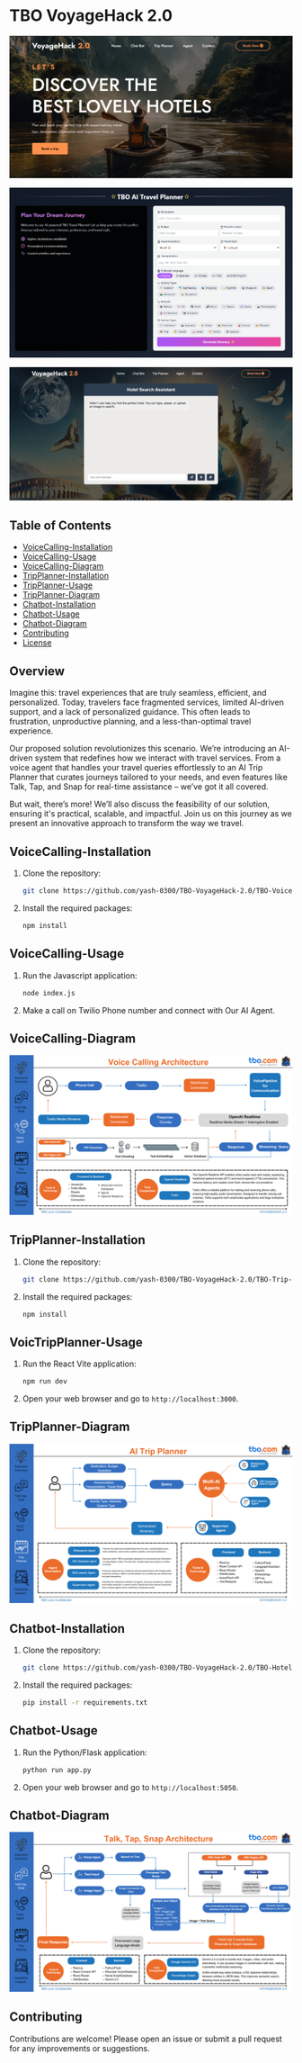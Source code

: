 # TBO VoyageHack 2.0

![Architecture and User Flow](https://github.com/yash-0300/TBO-VoyageHack-2.0/blob/main/TBO-Voice-Calling/Main%20Page.png)

![Architecture and User Flow](https://github.com/yash-0300/TBO-VoyageHack-2.0/blob/main/TBO-Trip-Planner/Trip-Planner-MainPage.png)

![Architecture and User Flow](https://github.com/yash-0300/TBO-VoyageHack-2.0/blob/main/TBO-Hotel-Search/Talk-Tap-Snap%20MainPage.jpg)

## Table of Contents

- [VoiceCalling-Installation](#voicecalling-installation)
- [VoiceCalling-Usage](#voicecalling-usage)
- [VoiceCalling-Diagram](#voicecalling-diagram)
- [TripPlanner-Installation](#tripplanner-installation)
- [TripPlanner-Usage](#tripplanner-usage)
- [TripPlanner-Diagram](#tripplanner-diagram)
- [Chatbot-Installation](#chatbot-installation)
- [Chatbot-Usage](#chatbot-usage)
- [Chatbot-Diagram](#chatbot-diagram)
- [Contributing](#contributing)
- [License](#license)

## Overview
Imagine this: travel experiences that are truly seamless, efficient, and personalized. Today, travelers face fragmented services, limited AI-driven support, and a lack of personalized guidance. This often leads to frustration, unproductive planning, and a less-than-optimal travel experience.

Our proposed solution revolutionizes this scenario. We’re introducing an AI-driven system that redefines how we interact with travel services. From a voice agent that handles your travel queries effortlessly to an AI Trip Planner that curates journeys tailored to your needs, and even features like Talk, Tap, and Snap for real-time assistance – we’ve got it all covered.

But wait, there’s more! We’ll also discuss the feasibility of our solution, ensuring it's practical, scalable, and impactful. Join us on this journey as we present an innovative approach to transform the way we travel.


## VoiceCalling-Installation

1. Clone the repository:
   ```bash
   git clone https://github.com/yash-0300/TBO-VoyageHack-2.0/TBO-Voice-Calling.git
   ```

2. Install the required packages:
   ```bash
   npm install
   ```

## VoiceCalling-Usage

1. Run the Javascript application:
   ```bash
   node index.js
   ```
2. Make a call on Twilio Phone number and connect with Our AI Agent.

## VoiceCalling-Diagram

![Architecture and User Flow](https://github.com/yash-0300/TBO-VoyageHack-2.0/blob/main/TBO-Voice-Calling/Voice-Calling.png)



## TripPlanner-Installation

1. Clone the repository:
   ```bash
   git clone https://github.com/yash-0300/TBO-VoyageHack-2.0/TBO-Trip-Planner.git
   ```

2. Install the required packages:
   ```bash
   npm install
   ```

## VoicTripPlanner-Usage

1. Run the React Vite application:
   ```bash
   npm run dev
   ```
2. Open your web browser and go to `http://localhost:3000`.

## TripPlanner-Diagram

![Architecture and User Flow](https://github.com/yash-0300/TBO-VoyageHack-2.0/blob/main/TBO-Trip-Planner/Trip-Planner.png)


## Chatbot-Installation

1. Clone the repository:
   ```bash
   git clone https://github.com/yash-0300/TBO-VoyageHack-2.0/TBO-Hotel-Search.git
   ```

2. Install the required packages:
   ```bash
   pip install -r requirements.txt
   ```

## Chatbot-Usage

1. Run the Python/Flask application:
   ```bash
   python run app.py
   ```
2. Open your web browser and go to `http://localhost:5050`.

## Chatbot-Diagram

![Architecture and User Flow](https://github.com/yash-0300/TBO-VoyageHack-2.0/blob/main/TBO-Hotel-Search/Talk-Tap-Snap.png)




## Contributing

Contributions are welcome! Please open an issue or submit a pull request for any improvements or suggestions.

